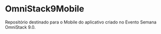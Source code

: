 # OmniStack9Mobile

 Repositório destinado para o Mobile do aplicativo criado no Evento Semana OmniStack 9.0.
